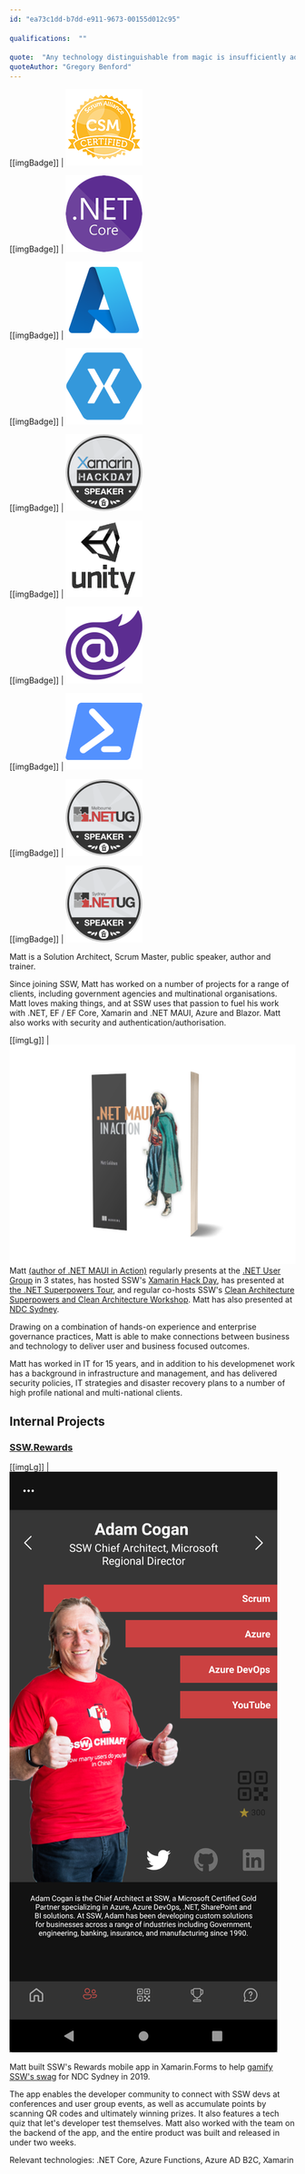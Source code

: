 ```yaml
---
id: "ea73c1dd-b7dd-e911-9673-00155d012c95"

qualifications:  ""

quote:  "Any technology distinguishable from magic is insufficiently advanced."
quoteAuthor: "Gregory Benford"
---
```

[[imgBadge]]
| ![](../badges/Certification-scrumalliance-master.png)

[[imgBadge]]
| ![dotnetcore.png](../badges/Developer-dotnet-core.png)

[[imgBadge]]
| ![azure-logo.png](../badges/Business-microsoft-azure.png)

[[imgBadge]]
| ![xamarin](../badges/Developer-xamarin.png)

[[imgBadge]]
| ![xamarin](../badges/Event-hackday-xamarin.png)

[[imgBadge]]
| ![Unity](../badges/Developer-Unity3d.png)

[[imgBadge]]
| ![Blazor](../badges/Developer-blazor.png)

[[imgBadge]]
| ![Powershell.png](../badges/Developer-powershell.png)

[[imgBadge]]
| ![ugm.png](../badges/Event-ug-melbourne.png)

[[imgBadge]]
| ![ugs.png](../badges/Event-ug-sydney.png)

Matt is a Solution Architect, Scrum Master, public speaker, author and trainer.

Since joining SSW, Matt has worked on a number of projects for a range of clients, including government agencies and multinational organisations. Matt loves making things, and at SSW uses that passion to fuel his work with .NET, EF / EF Core, Xamarin and .NET MAUI, Azure and Blazor. Matt also works with security and authentication/authorisation. 
    
[[imgLg]]
| ![.NET MAUI in Action](./Images/maui-ia-3d.png)    
Matt [(author of .NET MAUI in Action)](https://www.manning.com/books/dot-net-maui-in-action?utm_source=goforgoldman&utm_medium=affiliate&utm_campaign=book_goldman_dot_5_10_22&a_aid=goforgoldman&a_bid=38933097) regularly presents at the [.NET User Group](https://www.ssw.com.au/ssw/Live/) in 3 states, has hosted SSW's [Xamarin Hack Day](https://xamarinhackday.com/Sydney/), has presented at [the .NET Superpowers Tour](https://www.ssw.com.au/ssw/Events/Training/NET-6-Superpowers-Tour.aspx), and regular co-hosts SSW's [Clean Architecture Superpowers and Clean Architecture Workshop](https://www.ssw.com.au/ssw/Events/Training/Clean-Architecture-Superpowers-Tour.aspx). Matt has also presented at [NDC Sydney](https://ndcsydney.com/agenda/cloudy-with-a-chance-of-mobile-05cf/0jj155ywh8t).

Drawing on a combination of hands-on experience and enterprise governance practices, Matt is able to make connections between business and technology to deliver user and business focused outcomes.

Matt has worked in IT for 15 years, and in addition to his developmenet work has a background in infrastructure and management, and has delivered security policies, IT strategies and disaster recovery plans to a number of high profile national and multi-national clients.

## Internal Projects

### [SSW.Rewards](https://apps.apple.com/au/app/ssw-rewards/id1482994853)

[[imgLg]]
| ![SSW Rewards App](./Images/CH06_F01_Goldman.png)

Matt built SSW's Rewards mobile app in Xamarin.Forms to help [gamify SSW's swag](https://adamcogan.com/2019/11/06/ssw-had-fun-at-ndc-gotta-catch-em-all/) for NDC Sydney in 2019.

The app enables the developer community to connect with SSW devs at conferences and user group events, as well as accumulate points by scanning QR codes and ultimately winning prizes. It also features a tech quiz that let's developer test themselves. Matt also worked with the team on the backend of the app, and the entire product was built and released in under two weeks.

Relevant technologies: .NET Core, Azure Functions, Azure AD B2C, Xamarin
